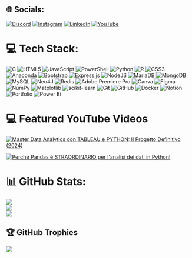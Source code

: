 ## 🌐 Socials:
[![Discord](https://img.shields.io/badge/Discord-%237289DA.svg?logo=discord&logoColor=white)](https://discord.gg/https://discord.gg/Dew4Wr67) [![Instagram](https://img.shields.io/badge/Instagram-%23E4405F.svg?logo=Instagram&logoColor=white)](https://instagram.com/https://www.instagram.com/joaquim.francalanci/) [![LinkedIn](https://img.shields.io/badge/LinkedIn-%230077B5.svg?logo=linkedin&logoColor=white)](https://linkedin.com/in/https://www.linkedin.com/in/joaquim-francalanci/) [![YouTube](https://img.shields.io/badge/YouTube-%23FF0000.svg?logo=YouTube&logoColor=white)](https://youtube.com/@https://www.youtube.com/@jofrancalanci/featured) 

# 💻 Tech Stack:
![C](https://img.shields.io/badge/c-%2300599C.svg?style=plastic&logo=c&logoColor=white) ![HTML5](https://img.shields.io/badge/html5-%23E34F26.svg?style=plastic&logo=html5&logoColor=white) ![JavaScript](https://img.shields.io/badge/javascript-%23323330.svg?style=plastic&logo=javascript&logoColor=%23F7DF1E) ![PowerShell](https://img.shields.io/badge/PowerShell-%235391FE.svg?style=plastic&logo=powershell&logoColor=white) ![Python](https://img.shields.io/badge/python-3670A0?style=plastic&logo=python&logoColor=ffdd54) ![R](https://img.shields.io/badge/r-%23276DC3.svg?style=plastic&logo=r&logoColor=white) ![CSS3](https://img.shields.io/badge/css3-%231572B6.svg?style=plastic&logo=css3&logoColor=white) ![Anaconda](https://img.shields.io/badge/Anaconda-%2344A833.svg?style=plastic&logo=anaconda&logoColor=white) ![Bootstrap](https://img.shields.io/badge/bootstrap-%238511FA.svg?style=plastic&logo=bootstrap&logoColor=white) ![Express.js](https://img.shields.io/badge/express.js-%23404d59.svg?style=plastic&logo=express&logoColor=%2361DAFB) ![NodeJS](https://img.shields.io/badge/node.js-6DA55F?style=plastic&logo=node.js&logoColor=white) ![MariaDB](https://img.shields.io/badge/MariaDB-003545?style=plastic&logo=mariadb&logoColor=white) ![MongoDB](https://img.shields.io/badge/MongoDB-%234ea94b.svg?style=plastic&logo=mongodb&logoColor=white) ![MySQL](https://img.shields.io/badge/mysql-4479A1.svg?style=plastic&logo=mysql&logoColor=white) ![Neo4J](https://img.shields.io/badge/Neo4j-008CC1?style=plastic&logo=neo4j&logoColor=white) ![Redis](https://img.shields.io/badge/redis-%23DD0031.svg?style=plastic&logo=redis&logoColor=white) ![Adobe Premiere Pro](https://img.shields.io/badge/Adobe%20Premiere%20Pro-9999FF.svg?style=plastic&logo=Adobe%20Premiere%20Pro&logoColor=white) ![Canva](https://img.shields.io/badge/Canva-%2300C4CC.svg?style=plastic&logo=Canva&logoColor=white) ![Figma](https://img.shields.io/badge/figma-%23F24E1E.svg?style=plastic&logo=figma&logoColor=white) ![NumPy](https://img.shields.io/badge/numpy-%23013243.svg?style=plastic&logo=numpy&logoColor=white) ![Matplotlib](https://img.shields.io/badge/Matplotlib-%23ffffff.svg?style=plastic&logo=Matplotlib&logoColor=black) ![scikit-learn](https://img.shields.io/badge/scikit--learn-%23F7931E.svg?style=plastic&logo=scikit-learn&logoColor=white) ![Git](https://img.shields.io/badge/git-%23F05033.svg?style=plastic&logo=git&logoColor=white) ![GitHub](https://img.shields.io/badge/github-%23121011.svg?style=plastic&logo=github&logoColor=white) ![Docker](https://img.shields.io/badge/docker-%230db7ed.svg?style=plastic&logo=docker&logoColor=white) ![Notion](https://img.shields.io/badge/Notion-%23000000.svg?style=plastic&logo=notion&logoColor=white) ![Portfolio](https://img.shields.io/badge/Portfolio-%23000000.svg?style=plastic&logo=firefox&logoColor=#FF7139) ![Power Bi](https://img.shields.io/badge/power_bi-F2C811?style=plastic&logo=powerbi&logoColor=black)

# 💻 Featured YouTube Videos
<!-- BEGIN YOUTUBE-CARDS -->
[![Master Data Analytics con TABLEAU e PYTHON: Il Progetto Definitivo (2024)](https://ytcards.demolab.com/?id=RhIJ3ghifzc&title=Master+Data+Analytics+con+TABLEAU+e+PYTHON:+Il+Progetto+Definitivo+(2024)&lang=en&timestamp=1722384000&background_color=%230d1117&title_color=%23ffffff&stats_color=%23dedede&max_title_lines=1&width=250&border_radius=5&duration=436 "Master Data Analytics con TABLEAU e PYTHON: Il Progetto Definitivo (2024)")](https://youtu.be/RhIJ3ghifzc?si=HdqOHbjPSTer2omd)

[![Perché Pandas è STRAORDINARIO per l'analisi dei dati in Python!](https://ytcards.demolab.com/?id=Ku6j9PU_kAY&title=Perché+Pandas+è+STRAORDINARIO+per+l'analisi+dei+dati+in+Python!&lang=en&timestamp=1721952000&background_color=%230d1117&title_color=%23ffffff&stats_color=%23dedede&max_title_lines=1&width=250&border_radius=5&duration=380 "Perché Pandas è STRAORDINARIO per l'analisi dei dati in Python!")](https://youtu.be/Ku6j9PU_kAY?si=Zn6YOkB-N39OeKCa)
<!-- END YOUTUBE-CARDS -->

# 📊 GitHub Stats:
![](https://github-readme-stats.vercel.app/api?username=J0joFra&theme=onedark&hide_border=false&include_all_commits=false&count_private=false)<br/>
![](https://github-readme-streak-stats.herokuapp.com/?user=J0joFra&theme=onedark&hide_border=false)<br/>
![](https://github-readme-stats.vercel.app/api/top-langs/?username=J0joFra&theme=onedark&hide_border=false&include_all_commits=false&count_private=false&layout=compact)

## 🏆 GitHub Trophies
![](https://github-profile-trophy.vercel.app/?username=J0joFra&theme=aura&no-frame=false&no-bg=false&margin-w=4)


